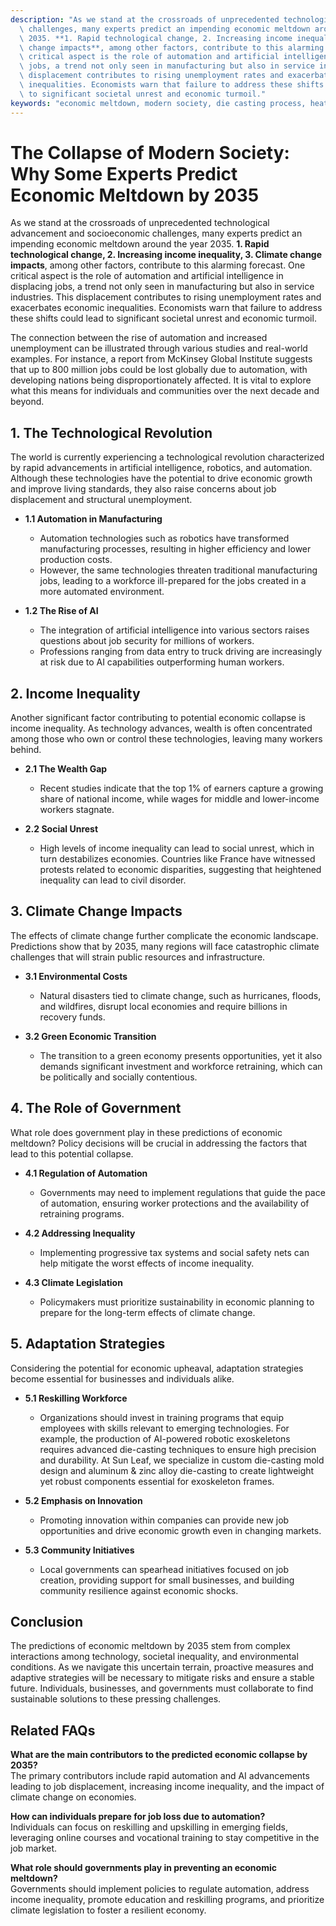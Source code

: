 ```yaml
---
description: "As we stand at the crossroads of unprecedented technological advancement and socioeconomic\
  \ challenges, many experts predict an impending economic meltdown around the year\
  \ 2035. **1. Rapid technological change, 2. Increasing income inequality, 3. Climate\
  \ change impacts**, among other factors, contribute to this alarming forecast. One\
  \ critical aspect is the role of automation and artificial intelligence in displacing\
  \ jobs, a trend not only seen in manufacturing but also in service industries. This\
  \ displacement contributes to rising unemployment rates and exacerbates economic\
  \ inequalities. Economists warn that failure to address these shifts could lead\
  \ to significant societal unrest and economic turmoil."
keywords: "economic meltdown, modern society, die casting process, heat dissipation performance"
---
```

# The Collapse of Modern Society: Why Some Experts Predict Economic Meltdown by 2035

As we stand at the crossroads of unprecedented technological advancement and socioeconomic challenges, many experts predict an impending economic meltdown around the year 2035. **1. Rapid technological change, 2. Increasing income inequality, 3. Climate change impacts**, among other factors, contribute to this alarming forecast. One critical aspect is the role of automation and artificial intelligence in displacing jobs, a trend not only seen in manufacturing but also in service industries. This displacement contributes to rising unemployment rates and exacerbates economic inequalities. Economists warn that failure to address these shifts could lead to significant societal unrest and economic turmoil.

The connection between the rise of automation and increased unemployment can be illustrated through various studies and real-world examples. For instance, a report from McKinsey Global Institute suggests that up to 800 million jobs could be lost globally due to automation, with developing nations being disproportionately affected. It is vital to explore what this means for individuals and communities over the next decade and beyond.

## **1. The Technological Revolution**

The world is currently experiencing a technological revolution characterized by rapid advancements in artificial intelligence, robotics, and automation. Although these technologies have the potential to drive economic growth and improve living standards, they also raise concerns about job displacement and structural unemployment.

- **1.1 Automation in Manufacturing**
  - Automation technologies such as robotics have transformed manufacturing processes, resulting in higher efficiency and lower production costs. 
  - However, the same technologies threaten traditional manufacturing jobs, leading to a workforce ill-prepared for the jobs created in a more automated environment.

- **1.2 The Rise of AI**
  - The integration of artificial intelligence into various sectors raises questions about job security for millions of workers.
  - Professions ranging from data entry to truck driving are increasingly at risk due to AI capabilities outperforming human workers.

## **2. Income Inequality**

Another significant factor contributing to potential economic collapse is income inequality. As technology advances, wealth is often concentrated among those who own or control these technologies, leaving many workers behind. 

- **2.1 The Wealth Gap**
  - Recent studies indicate that the top 1% of earners capture a growing share of national income, while wages for middle and lower-income workers stagnate.
  
- **2.2 Social Unrest**
  - High levels of income inequality can lead to social unrest, which in turn destabilizes economies. Countries like France have witnessed protests related to economic disparities, suggesting that heightened inequality can lead to civil disorder.

## **3. Climate Change Impacts**

The effects of climate change further complicate the economic landscape. Predictions show that by 2035, many regions will face catastrophic climate challenges that will strain public resources and infrastructure.

- **3.1 Environmental Costs**
  - Natural disasters tied to climate change, such as hurricanes, floods, and wildfires, disrupt local economies and require billions in recovery funds.
  
- **3.2 Green Economic Transition**
  - The transition to a green economy presents opportunities, yet it also demands significant investment and workforce retraining, which can be politically and socially contentious.

## **4. The Role of Government**

What role does government play in these predictions of economic meltdown? Policy decisions will be crucial in addressing the factors that lead to this potential collapse.

- **4.1 Regulation of Automation**
  - Governments may need to implement regulations that guide the pace of automation, ensuring worker protections and the availability of retraining programs.

- **4.2 Addressing Inequality**
  - Implementing progressive tax systems and social safety nets can help mitigate the worst effects of income inequality.

- **4.3 Climate Legislation**
  - Policymakers must prioritize sustainability in economic planning to prepare for the long-term effects of climate change.

## **5. Adaptation Strategies**

Considering the potential for economic upheaval, adaptation strategies become essential for businesses and individuals alike.

- **5.1 Reskilling Workforce**
  - Organizations should invest in training programs that equip employees with skills relevant to emerging technologies. For example, the production of AI-powered robotic exoskeletons requires advanced die-casting techniques to ensure high precision and durability. At Sun Leaf, we specialize in custom die-casting mold design and aluminum & zinc alloy die-casting to create lightweight yet robust components essential for exoskeleton frames.

- **5.2 Emphasis on Innovation**
  - Promoting innovation within companies can provide new job opportunities and drive economic growth even in changing markets.

- **5.3 Community Initiatives**
  - Local governments can spearhead initiatives focused on job creation, providing support for small businesses, and building community resilience against economic shocks.

## **Conclusion**

The predictions of economic meltdown by 2035 stem from complex interactions among technology, societal inequality, and environmental conditions. As we navigate this uncertain terrain, proactive measures and adaptive strategies will be necessary to mitigate risks and ensure a stable future. Individuals, businesses, and governments must collaborate to find sustainable solutions to these pressing challenges.

## **Related FAQs**

**What are the main contributors to the predicted economic collapse by 2035?**  
The primary contributors include rapid automation and AI advancements leading to job displacement, increasing income inequality, and the impact of climate change on economies.

**How can individuals prepare for job loss due to automation?**  
Individuals can focus on reskilling and upskilling in emerging fields, leveraging online courses and vocational training to stay competitive in the job market.

**What role should governments play in preventing an economic meltdown?**  
Governments should implement policies to regulate automation, address income inequality, promote education and reskilling programs, and prioritize climate legislation to foster a resilient economy.
